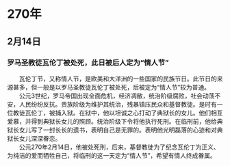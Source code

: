 # 270年
## 2月14日
### 罗马圣教徒瓦伦丁被处死，此日被后人定为“情人节”
　　瓦伦丁节，又称情人节，是欧美和大洋洲的一些国家的民族节日。此节日的来源甚多，但一般是以罗马圣教徒瓦伦丁被处死，后被定为“情人节”较为普通。<br>　　公元3世纪，罗马帝国出现全面危机，经济凋敝，统治阶级腐败，社会动荡不安，人民纷纷反抗。贵族阶级为维护其统治，残暴镇压民众和基督教徒。是时有一位教徒瓦伦丁，被捕入狱。在狱中，他以坦诚之心打动了典狱长的女儿。他们相互爱慕，并得到典狱长女儿的照顾。统治阶级下令将他执行死刑。在临刑前，他给典狱长女儿写了一封长长的遗书，表明自己是无罪的。表明他光明磊落的心迹和对典狱长女儿深深眷恋。<br>　　公元270年2月14日，他被处死刑，后来，基督教徒为了纪念瓦伦丁为正义、为纯洁的爱而牺牲自己，将临刑的这一天定为“情人节”，希望有情人终成眷属。
<comment/>